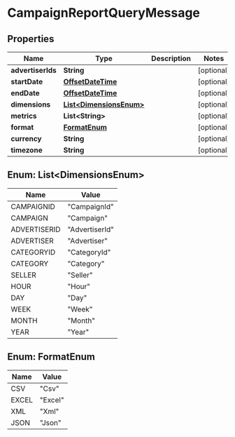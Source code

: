 

# CampaignReportQueryMessage

## Properties

Name | Type | Description | Notes
------------ | ------------- | ------------- | -------------
**advertiserIds** | **String** |  |  [optional]
**startDate** | [**OffsetDateTime**](OffsetDateTime.md) |  |  [optional]
**endDate** | [**OffsetDateTime**](OffsetDateTime.md) |  |  [optional]
**dimensions** | [**List&lt;DimensionsEnum&gt;**](#List&lt;DimensionsEnum&gt;) |  |  [optional]
**metrics** | **List&lt;String&gt;** |  |  [optional]
**format** | [**FormatEnum**](#FormatEnum) |  |  [optional]
**currency** | **String** |  |  [optional]
**timezone** | **String** |  |  [optional]



## Enum: List&lt;DimensionsEnum&gt;

Name | Value
---- | -----
CAMPAIGNID | &quot;CampaignId&quot;
CAMPAIGN | &quot;Campaign&quot;
ADVERTISERID | &quot;AdvertiserId&quot;
ADVERTISER | &quot;Advertiser&quot;
CATEGORYID | &quot;CategoryId&quot;
CATEGORY | &quot;Category&quot;
SELLER | &quot;Seller&quot;
HOUR | &quot;Hour&quot;
DAY | &quot;Day&quot;
WEEK | &quot;Week&quot;
MONTH | &quot;Month&quot;
YEAR | &quot;Year&quot;



## Enum: FormatEnum

Name | Value
---- | -----
CSV | &quot;Csv&quot;
EXCEL | &quot;Excel&quot;
XML | &quot;Xml&quot;
JSON | &quot;Json&quot;



